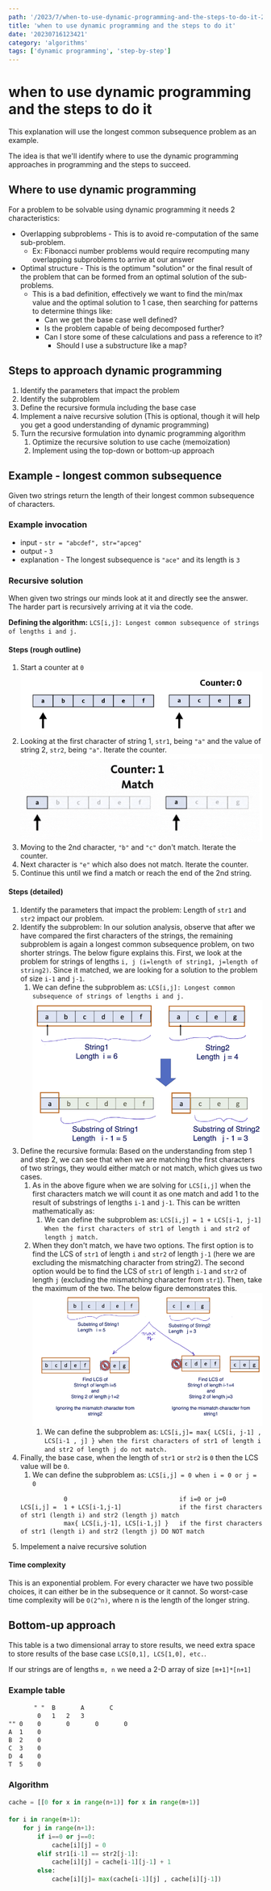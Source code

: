 ```yaml
---
path: '/2023/7/when-to-use-dynamic-programming-and-the-steps-to-do-it-20230716123421'
title: 'when to use dynamic programming and the steps to do it'
date: '20230716123421'
category: 'algorithms'
tags: ['dynamic programming', 'step-by-step']
---
```


# when to use dynamic programming and the steps to do it
This explanation will use the longest common subsequence problem as an example.

The idea is that we'll identify where to use the dynamic programming approaches
in programming and the steps to succeed.

## Where to use dynamic programming
For a problem to be solvable using dynamic programming it needs 2 characteristics:
* Overlapping subproblems - This is to avoid re-computation of the same sub-problem.
    * Ex: Fibonacci number problems would require recomputing many overlapping
    subproblems to arrive at our answer
* Optimal structure - This is the optimum "solution" or the final result of the
problem that can be formed from an optimal solution of the sub-problems.
    * This is a bad definition, effectively we want to find the min/max
    value and the optimal solution to 1 case, then searching for patterns
    to determine things like:
        * Can we get the base case well defined?
        * Is the problem capable of being decomposed further?
        * Can I store some of these calculations and pass a reference to it?
            * Should I use a substructure like a map?

## Steps to approach dynamic programming
1. Identify the parameters that impact the problem
1. Identify the subproblem
1. Define the recursive formula including the base case
1. Implement a naive recursive solution (This is optional, though it will help you get a good understanding of dynamic programming)
1. Turn the recursive formulation into dynamic programming algorithm
    1. Optimize the recursive solution to use cache (memoization)
    1. Implement using the top-down or bottom-up approach

## Example - longest common subsequence
Given two strings return the length of their longest common subsequence of characters.

### Example invocation
* input - `str = "abcdef", str="apceg"`
* output - `3`
* explanation - The longest subsequence is `"ace"` and its length is `3`

### Recursive solution
When given two strings our minds look at it and directly see the answer.
The harder part is recursively arriving at it via the code.

**Defining the algorithm:**
`LCS[i,j]: Longest common subsequence of strings of lengths i and j.`

#### Steps (rough outline)
1. Start a counter at `0`
    ![counter at 0](./20230716124209-img-1.png)
1. Looking at the first character of string 1, `str1`, being `"a"` and the value
of string 2, `str2`, being `"a"`. Iterate the counter.
    ![finding a match](./20230716124322-img-2.png)
1. Moving to the 2nd character, `"b"` and `"c"` don't match. Iterate the counter.
1. Next character is `"e"` which also does not match. Iterate the counter.
1. Continue this until we find a match or reach the end of the 2nd string.

#### Steps (detailed)
1. Identify the parameters that impact the problem: Length of `str1` and `str2` impact our problem.
1. Identify the subproblem: In our solution analysis, observe that after we have
compared the first characters of the strings, the remaining subproblem is again
a longest common subsequence problem, on two shorter strings.  The below figure
explains this. First, we look at the problem for strings of lengths
`i, j (i=length of string1, j=length of string2)`. Since it matched, we are looking
for a solution to the problem of size `i-1` and `j-1`.
    1. We can define the subproblem as: `LCS[i,j]: Longest common subsequence of strings of lengths i and j.`
    ![Explanation of substrings](./20230716124724-img-3.png)
1. Define the recursive formula: Based on the understanding from step 1 and step 2,
we can see that when we are matching the first characters of two strings, they
would either match or not match, which gives us two cases.
    1. As in the above figure when we are solving for `LCS[i,j]` when the first
    characters match we will count it as one match and add 1 to the result of
    substrings of lengths `i-1` and `j-1`. This can be written mathematically as:
        1. We can define the subproblem as: `LCS[i,j] = 1 + LCS[i-1, j-1]   When the first characters of str1 of length i and str2 of length j match.`
    1. When they don't match, we have two options. The first option is to find
    the LCS of `str1` of length `i` and `str2` of length `j-1` (here we are excluding
    the mismatching character from string2). The second option would be to find
    the LCS of `str1` of length `i-1` and `str2` of length `j` (excluding the mismatching
    character from `str1`). Then, take the maximum of the two. The below figure
    demonstrates this.
        ![Showing options with subproblems](./20230716125037-img-4.png)
        1. We can define the subproblem as: `LCS[i,j]= max{ LCS[i, j-1] , LCS[i-1 , j] } when the first characters of str1 of length i and str2 of length j do not match.`
1. Finally, the base case, when the length of `str1` or `str2` is `0` then the LCS value will be `0`.
    1. We can define the subproblem as: `LCS[i,j] = 0 when i = 0 or j = 0`
    ```
                0                               if i=0 or j=0
    LCS[i,j] =  1 + LCS[i-1,j-1]                if the first characters of str1 (length i) and str2 (length j) match
                max{ LCS[i,j-1], LCS[i-1,j] }   if the first characters of str1 (length i) and str2 (length j) DO NOT match
    ```
1. Impelement a naive recursive solution

#### Time complexity
This is an exponential problem. For every character we have two possible choices,
it can either be in the subsequence or it cannot. So worst-case time complexity
will be `O(2^n)`, where n is the length of the longer string.

## Bottom-up approach

This table is a two dimensional array to store results, we need extra space to store
results of the base case `LCS[0,1], LCS[1,0], etc.`.

If our strings are of lengths `m, n` we need a 2-D array of size `[m+1]*[n+1]`

### Example table

```
       " "	B       A       C
        0	1	2	3
"" 0    0       0       0       0
A  1	0
B  2	0
C  3	0
D  4	0
T  5	0
```

### Algorithm
```python
cache = [[0 for x in range(n+1)] for x in range(m+1)]

for i in range(m+1):
    for j in range(n+1):
        if i==0 or j==0:
            cache[i][j] = 0
        elif str1[i-1] == str2[j-1]:
            cache[i][j] = cache[i-1][j-1] + 1
        else:
            cache[i][j]= max(cache[i-1][j] , cache[i][j-1])
```
